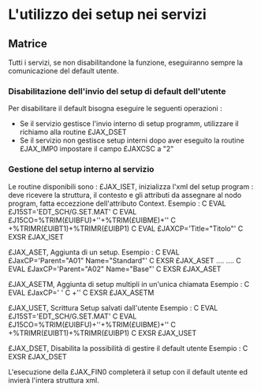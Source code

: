 # L'utilizzo dei setup nei servizi

## Matrice
Tutti i servizi, se non disabilitandone la funzione, eseguiranno sempre la comunicazione del default utente.

### Disabilitazione dell'invio del setup di default dell'utente
Per disabilitare il default bisogna eseguire le seguenti operazioni : 
-  Se il servizio gestisce l'invio interno di setup programm, utilizzare il richiamo alla routine £JAX_DSET
-  Se il servizio non gestisce setup interni dopo aver eseguito la routine £JAX_IMP0 impostare il campo £JAXCSC a "2"

### Gestione del setup interno al servizio
 Le routine disponibili sono : 
 £JAX_ISET, inizializza l'xml del setup program :  deve ricevere la struttura, il contesto e gli attributi da assegnare al nodo program, fatta eccezzione dell'attributo Context.
Esempio : 
C                   EVAL      £J15ST='EDT_SCH/G.SET.MAT'
C                   EVAL      £J15CO=%TRIM(£UIBFU)+'\'+%TRIM(£UIBME)+'\'
C                                   +%TRIMR(£UIBT1)+%TRIMR(£UIBP1)
C                   EVAL      £JAXCP='Title="Titolo"'
C                   EXSR      £JAX_ISET

 £JAX_ASET, Aggiunta di un setup.
Esempio : 
C                   EVAL      £JaxCP='Parent="A01" Name="Standard"'
C                   EXSR      £JAX_ASET
                    ....
                    ....
C                   EVAL      £JaxCP='Parent="A02" Name="Base"'
C                   EXSR      £JAX_ASET

 £JAX_ASETM, Aggiunta di setup multipli in un'unica chiamata
Esempio : 
C                   EVAL      £JaxCP='<Setup Parent="A01" Name="Standard" /> '
C                                   +'<Setup Parent="A02" Name="Base" />'
C                   EXSR      £JAX_ASETM

 £JAX_USET, Scrittura Setup salvati dall'utente
Esempio : 
C                   EVAL      £J15ST='EDT_SCH/G.SET.MAT'
C                   EVAL      £J15CO=%TRIM(£UIBFU)+'\'+%TRIM(£UIBME)+'\'
C                                   +%TRIMR(£UIBT1)+%TRIMR(£UIBP1)
C                   EXSR      £JAX_USET

 £JAX_DSET, Disabilita la possibilità di gestire il default utente
Esempio : 
C                   EXSR      £JAX_DSET

 L'esecuzione della £JAX_FIN0 completerà il setup con il default utente ed invierà l'intera struttura xml.                                                                                    
